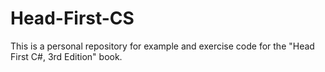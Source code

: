# Head-First-CS
This is a personal repository for example and exercise code for the "Head First C#, 3rd Edition" book.
